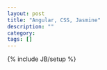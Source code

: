 ```yaml
---
layout: post
title: "Angular, CSS, Jasmine"
description: ""
category: 
tags: []
---
```

{% include JB/setup %}
